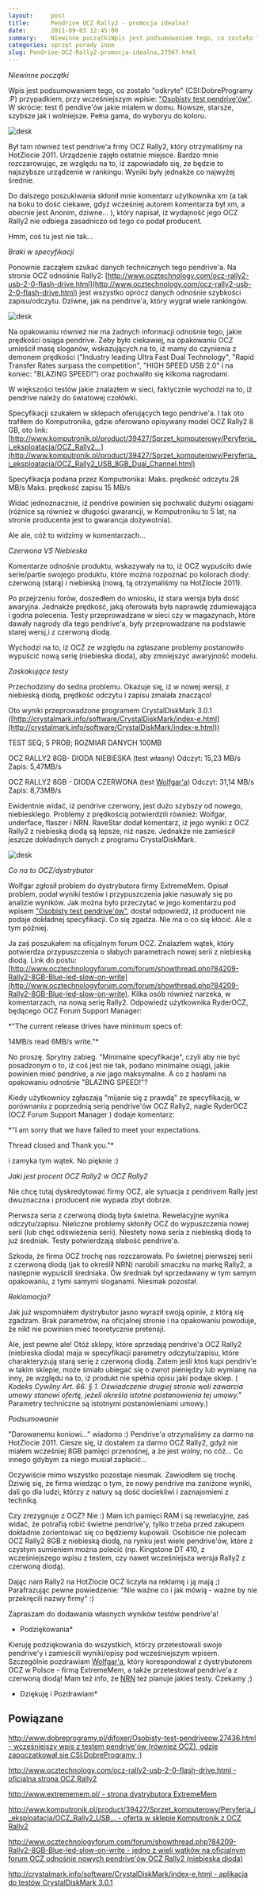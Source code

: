 ```yaml
---
layout:     post
title:      Pendrive OCZ Rally2 - promocja idealna?
date:       2011-09-03 12:45:00
summary:    Niewinne początkiWpis jest podsumowaniem tego, co zostało "odkryte" (CSI — DobreProgramy  — P) przypadkiem, przy wcześniejszym wpisie —  "Osobisty test pendrive'ów". W skrócie —  test 6 pendive'ów jakie miałem w domu. Nowsze, starsze, szybsze jak i wolniejsze. Pełna gama, do wyboryu do koloru.Był tam również test pendrive'a frmy OCZ Rally2, który otrzymaliśmy na HotZlocie 2011. Urządzenie zajęło ostatnie ...
categories: sprzęt porady inne
slug: Pendrive-OCZ-Rally2-promocja-idealna,27567.html
---
```




 *Niewinne początki* 

Wpis jest podsumowaniem tego, co zostało "odkryte" (CSI:DobreProgramy :P) przypadkiem, przy wcześniejszym wpisie: ["Osobisty test pendrive'ów"](http://www.dobreprogramy.pl/djfoxer/Osobisty-test-pendriveow,27436.html). W skrócie: test 6 pendive'ów jakie miałem w domu. Nowsze, starsze, szybsze jak i wolniejsze. Pełna gama, do wyboryu do koloru.


![desk](https://raw.githubusercontent.com/djfoxer/djfoxer.github.io/master/_img/2011-9-3-_174_/g_-_608x405_-_-_27567x20110903094522_1.jpg)


Był tam również test pendrive'a frmy OCZ Rally2, który otrzymaliśmy na HotZlocie 2011. Urządzenie zajęło ostatnie miejsce. Bardzo mnie rozczarowując, ze względu na to, iż zapowiadało się, że będzie to najszybsze urządzenie w rankingu. Wyniki były jednakże co najwyżej średnie.

Do dalszego poszukiwania skłonił mnie komentarz użytkownika xm (a tak na boku to dość ciekawe, gdyż wcześniej autorem komentarza był xm, a obecnie jest Anonim, dziwne... ), który napisał, iż wydajność jego OCZ Rally2 nie odbiega zasadniczo od tego co podał producent.

Hmm, coś tu jest nie tak...

 *Braki w specyfikacji* 

Ponownie zacząłem szukać danych technicznych tego pendrive'a. Na stronie OCZ odnośnie Rally2: [http://www.ocztechnology.com/ocz-rally2-usb-2-0-flash-drive.html](http://www.ocztechnology.com/ocz-rally2-usb-2-0-flash-drive.html) jest wszystko oprócz danych odnośnie szybkości zapisu/odczytu. Dziwne, jak na pendrive'a, który wygrał wiele rankingów.


![desk](https://raw.githubusercontent.com/djfoxer/djfoxer.github.io/master/_img/2011-9-3-_174_/g_-_608x405_-_-_27567x20110903094522_2.jpg)


Na opakowaniu również nie ma żadnych informacji odnośnie tego, jakie prędkości osiąga pendrive. Żeby było ciekawiej, na opakowaniu OCZ umieścił masę sloganów, wskazujących na to, iż mamy do czynienia z demonem prędkości ("Industry leading Ultra Fast Dual Technology", "Rapid Transfer Rates surpass the competition", "HIGH SPEED USB 2.0" i na koniec: "BLAZING SPEED!") oraz pochwaliło się kilkoma nagrodami.

W większości testów jakie znalazłem w sieci, faktycznie wychodzi na to, iż pendrive należy do światowej czołówki.

Specyfikacji szukałem w sklepach oferujących tego pendrive'a. I tak oto trafiłem do Komputronika, gdzie oferowano opisywany model OCZ Rally2 8 GB, oto link: [http://www.komputronik.pl/product/39427/Sprzet_komputerowy/Peryferia_i_eksploatacja/OCZ_Rally2...](http://www.komputronik.pl/product/39427/Sprzet_komputerowy/Peryferia_i_eksploatacja/OCZ_Rally2_USB_8GB_Dual_Channel.html)

Specyfikacja podana przez Komputronika:
Maks. prędkość odczytu	28 MB/s
Maks. prędkość zapisu	15 MB/s

Widać jednoznacznie, iż pendrive powinien się pochwalić dużymi osiągami (różnice są również w długości gwarancji, w Komputroniku to 5 lat, na stronie producenta jest to gwarancja dożywotnia).

Ale ale, cóź to widzimy w komentarzach...

 *Czerwona VS Niebieska* 

Komentarze odnośnie produktu, wskazywały na to, iż OCZ wypuściło dwie serie/partie swojego produktu, które można rozpoznać po kolorach diody: czerwoną (starą) i niebieską (nową, tą otrzymaliśmy na HotZlocie 2011).

Po przejrzeniu forów, doszedłem do wniosku, iż stara wersja była dość awaryjna. Jednakże prędkość, jaką oferowała była naprawdę zdumiewająca i godna polecenia. Testy przeprowadzane w sieci czy w magazynach, które dawały nagrody dla tego pendrive'a, były przeprowadzane na podstawie starej wersj,i z czerwoną diodą.

Wychodzi na to, iż OCZ ze względu na zgłaszane problemy postanowiło wypuścić nową serię (niebieska dioda), aby zmniejszyć awaryjność modelu.

 *Zaskakujące testy* 

Przechodzimy do sedna problemu. Okazuje się, iż w nowej wersji, z niebieską diodą, prędkość odczytu i zapisu zmalała znacząco!

Oto wyniki przeprowadzone programem CrystalDiskMark 3.0.1 ([http://crystalmark.info/software/CrystalDiskMark/index-e.html](http://crystalmark.info/software/CrystalDiskMark/index-e.html)) 

TEST SEQ; 5 PRÓB; ROZMIAR DANYCH 100MB

OCZ RALLY2 8GB- DIODA NIEBIESKA (test własny)
Odczyt: 15,23 MB/s
Zapis: 5,47MB/s


OCZ RALLY2 8GB - DIODA CZERWONA (test [Wolfgar'a](http://www.dobreprogramy.pl/78903,Wolfgar,Uzytkownik.html))
Odczyt: 31,14 MB/s
Zapis: 8,73MB/s


Ewidentnie widać, iż pendrive czerwony, jest dużo szybszy od nowego, niebieskiego.
Problemy z prędkością potwierdzili również: Wolfgar, underface, flaszer i NRN.
RaveStar dodał komentarz, iż jego wyniki z OCZ Rally2 z niebieską diodą są lepsze, niż nasze. Jednakże nie zamieścił jeszcze dokładnych danych z programu CrystalDiskMark.


![desk](https://raw.githubusercontent.com/djfoxer/djfoxer.github.io/master/_img/2011-9-3-_174_/g_-_608x405_-_-_27567x20110903122331_3.jpg)
 

 *Co na to OCZ/dystrybutor* 

Wolfgar zgłosił problem do dystrybutora firmy ExtremeMem. Opisał problem, podał wyniki testów i przypuszczenia jakie nasuwały się po analizie wyników. Jak można było przeczytać w jego komentarzu pod wpisem ["Osobisty test pendrive'ów"](http://www.dobreprogramy.pl/djfoxer/Osobisty-test-pendriveow,27436.html), dostał odpowiedź, iż producent nie podaje dokładnej specyfikacji. Co się zgadza. Nie ma o co się kłócić. Ale o tym później.

Ja zaś poszukałem na oficjalnym forum OCZ. Znalazłem wątek, który potwierdza przypuszczenia o słabych parametrach nowej serii z niebieską diodą.
Link do postu: [http://www.ocztechnologyforum.com/forum/showthread.php?84209-Rally2-8GB-Blue-led-slow-on-write](http://www.ocztechnologyforum.com/forum/showthread.php?84209-Rally2-8GB-Blue-led-slow-on-write).
Kilka osób również narzeka, w komentarzach, na nową serię Rally2. Odpowiedź użytkownika RyderOCZ,  będącego OCZ Forum Support Manager:

 *"The current release drives have minimum specs of:

14MB/s read
6MB/s write."* 

No proszę. Sprytny zabieg. "Minimalne specyfikacje", czyli aby nie być posadzonym o to, iż coś jest nie tak, podano minimalne osiągi, jakie powinien mieć pendrive, a nie jago maksymalne. A co z hasłami na opakowaniu odnośnie "BLAZING SPEED!"? 

Kiedy użytkownicy zgłaszają "mijanie się z prawdą" ze specyfikacją, w porównaniu z poprzednią serią pendrive'ów OCZ Rally2, nagle RyderOCZ  (OCZ Forum Support Manager ) dodaje komentarz:

 *"I am sorry that we have failed to meet your expectations.

Thread closed and Thank you."* 

i zamyka tym wątek. No pięknie :)


 *Jaki jest procent OCZ Rally2 w OCZ Rally2* 

Nie chcę tutaj dyskredytować firmy OCZ, ale sytuacja z pendrivem Rally jest dwuznaczna i producent nie wypada zbyt dobrze. 

Pierwsza seria z czerwoną diodą była świetna. Rewelacyjne wynika odczytu/zapisu. Nieliczne problemy skłoniły OCZ do wypuszczenia nowej serii (lub chęć odświeżenia serii). Niestety nowa seria z niebieską diodą to już średniak. Testy potwierdzają słabość pendrive'a.

Szkoda, że firma OCZ trochę nas rozczarowała. Po świetnej pierwszej serii z czerwoną diodą (jak to określił NRN) narobili smaczku na markę Rally2, a następnie wypuścili średniaka. Ów średniak był sprzedawany w tym samym opakowaniu, z tymi samymi sloganami. Niesmak pozostał.

 *Reklamacja?* 

Jak już wspomniałem dystrybutor jasno wyraził swoją opinie, z którą się zgadzam. Brak parametrów, na oficjalnej stronie i na opakowaniu powoduje, że nikt nie powinien mieć teoretycznie pretensji. 

Ale, jest pewne ale! Otóż sklepy, które sprzedają pendrive'a OCZ Rally2 (niebieska dioda) maja w specyfikacji parametry odczytu/zapisu, które charakteryzują starą serię z czerwoną diodą. Zatem jeśli ktoś kupi pendriv'e w takim sklepie, może śmiało ubiegać się o zwrot pieniędzy lub wymianę na inny, ze względu na to, iż produkt nie spełnia opisu jaki podaje sklep.
( *Kodeks Cywilny
Art. 66. 
§ 1.  Oświadczenie drugiej stronie woli zawarcia umowy stanowi ofertę, jeżeli określa istotne postanowienia tej umowy."*  
Parametry techniczne są istotnymi postanowieniami umowy.)

 *Podsumowanie* 

"Darowanemu koniowi..." wiadomo :) Pendrive'a otrzymaliśmy za darmo na HotZlocie 2011.  Ciesze się, iż dostałem za darmo OCZ Rally2, gdyż nie miałem wcześniej 8GB pamięci przenośnej, a że jest wolny, no cóż... Co innego gdybym za niego musiał zapłacić... 

Oczywiście mimo wszystko pozostaje niesmak. Zawiodłem się trochę. Dziwię się, że firma wiedząc o tym, że nowy pendrive ma zaniżone wyniki, dali go dla ludzi, którzy z natury są dość dociekliwi i zaznajomieni z techniką. 

Czy zrezygnuje z OCZ? Nie :) Mam ich pamięci RAM i są rewelacyjne, zaś widać, że potrafią robić świetne pendrive'y, tylko  trzeba przed zakupem dokładnie zorientować się co będziemy kupowali. Osobiście nie polecam OCZ Rally2 8GB z niebieską diodą, na rynku jest wiele pendrive'ów, które z czystym sumieniem można polecić (np. Kingstone DT 410, z wcześniejszego wpisu z testem, czy nawet wcześniejsza wersja Rally2 z czerwoną diodą).

Dając nam Rally2 na HotZlocie OCZ liczyła na reklamę i ją mają ;) Parafrazując pewne powiedzenie:
"Nie ważne co i jak mówią - ważne by nie przekręcili nazwy firmy" :) 

Zapraszam do dodawania własnych wyników testów pendrive'a!

 * Podziękowania* 

Kieruję podziękowania do wszystkich, którzy przetestowali swoje pendrive'y i zamieścili wyniki/opisy pod wcześniejszym wpisem.
Szczególnie pozdrawiam [Wolfgar'a](http://www.dobreprogramy.pl/78903,Wolfgar,Uzytkownik.html), który korespondował z dystrybutorem OCZ w Polsce - firmą ExtremeMem, a także przetestował pendrive'a z czerwoną diodą! Mam też info, że [NRN](http://www.dobreprogramy.pl/nrn) też planuje jakieś testy. Czekamy ;)

 * Dziękuję i Pozdrawiam* 



## Powiązane




[http://www.dobreprogramy.pl/djfoxer/Osobisty-test-pendriveow,27436.html - wcześniejszy wpis z testem pendrive'ów (również OCZ), gdzie zapoczątkował się CSI:DobreProgramy ;)](http://www.dobreprogramy.pl/djfoxer/Osobisty-test-pendriveow,27436.html)

[http://www.ocztechnology.com/ocz-rally2-usb-2-0-flash-drive.html - oficjalna strona OCZ Rally2](http://www.ocztechnology.com/ocz-rally2-usb-2-0-flash-drive.html)

[http://www.extrememem.pl/ - strona dystrybutora ExtremeMem](http://www.extrememem.pl/)

[http://www.komputronik.pl/product/39427/Sprzet_komputerowy/Peryferia_i_eksploatacja/OCZ_Rally2_USB... - oferta w sklepie Komputronik z OCZ Rally2](http://www.komputronik.pl/product/39427/Sprzet_komputerowy/Peryferia_i_eksploatacja/OCZ_Rally2_USB_8GB_Dual_Channel.html)

[http://www.ocztechnologyforum.com/forum/showthread.php?84209-Rally2-8GB-Blue-led-slow-on-write - jedno z wieli wątków na oficjalnym forum OCZ odnośnie nowych pendrive'ów OCZ Rally2 (niebieska dioda)](http://www.ocztechnologyforum.com/forum/showthread.php?84209-Rally2-8GB-Blue-led-slow-on-write)

[http://crystalmark.info/software/CrystalDiskMark/index-e.html - aplikacja do testów CrystalDiskMark 3.0.1 ](http://crystalmark.info/software/CrystalDiskMark/index-e.html)



